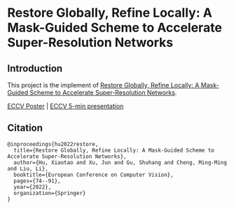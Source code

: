 # Restore Globally, Refine Locally: A Mask-Guided Scheme to Accelerate Super-Resolution Networks
## Introduction
This project is the implement of [Restore Globally, Refine Locally: A Mask-Guided Scheme to Accelerate Super-Resolution Networks](https://www.ecva.net/papers/eccv_2022/papers_ECCV/papers/136790072.pdf).

[ECCV Poster](https://drive.google.com/file/d/1lYuRgh2v-k_7eWNiJ5OaUsEj813jQB-r/view?usp=share_link) | [ECCV 5-min presentation](https://youtu.be/ICHXL6BUYGI)
## Citation

```
@inproceedings{hu2022restore,
  title={Restore Globally, Refine Locally: A Mask-Guided Scheme to Accelerate Super-Resolution Networks},
  author={Hu, Xiaotao and Xu, Jun and Gu, Shuhang and Cheng, Ming-Ming and Liu, Li},
  booktitle={European Conference on Computer Vision},
  pages={74--91},
  year={2022},
  organization={Springer}
}
```
